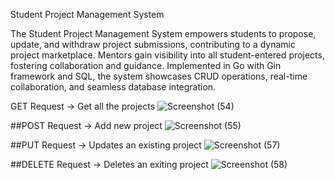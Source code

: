 Student Project Management System

The Student Project Management System empowers students to propose, update, and withdraw project submissions, contributing to a dynamic project marketplace. Mentors gain visibility into all student-entered projects, fostering collaboration and guidance. Implemented in Go with Gin framework and SQL, the system showcases CRUD operations, real-time collaboration, and seamless database integration.

GET Request
-> Get all the projects
![Screenshot (54)](https://github.com/KRG17/zopsmart_go_prj/assets/109519365/2c857c84-78a7-4187-8a43-f4e8a4aaca97)

##POST Request
-> Add new project
![Screenshot (55)](https://github.com/KRG17/zopsmart_go_prj/assets/109519365/bf3d7ff1-1b26-42ad-8261-c218b8be34f5)

##PUT Request
-> Updates an existing project 
![Screenshot (57)](https://github.com/KRG17/zopsmart_go_prj/assets/109519365/0856901a-ac23-461c-96b7-5d76bc63ac4b)

##DELETE Request
-> Deletes an exiting project
![Screenshot (58)](https://github.com/KRG17/zopsmart_go_prj/assets/109519365/e1855310-f7e9-4eb1-ac26-50f88c901faa)
